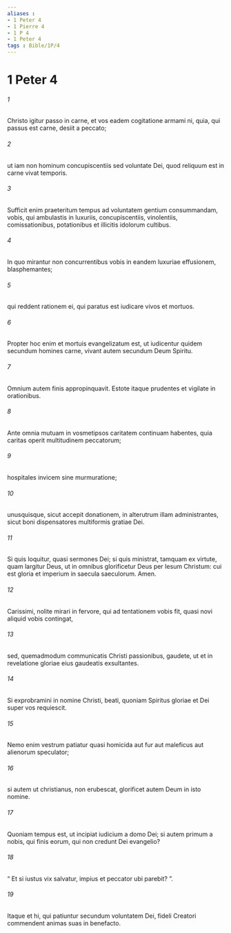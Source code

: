 ```yaml
---
aliases : 
- 1 Peter 4
- 1 Pierre 4
- 1 P 4
- 1 Peter 4
tags : Bible/1P/4
---
```


# 1 Peter 4

###### 1
Christo igitur passo in carne, et vos eadem cogitatione armami ni, quia, qui passus est carne, desiit a peccato; 
###### 2
ut iam non hominum concupiscentiis sed voluntate Dei, quod reliquum est in carne vivat temporis. 
###### 3
Sufficit enim praeteritum tempus ad voluntatem gentium consummandam, vobis, qui ambulastis in luxuriis, concupiscentiis, vinolentiis, comissationibus, potationibus et illicitis idolorum cultibus. 
###### 4
In quo mirantur non concurrentibus vobis in eandem luxuriae effusionem, blasphemantes; 
###### 5
qui reddent rationem ei, qui paratus est iudicare vivos et mortuos. 
###### 6
Propter hoc enim et mortuis evangelizatum est, ut iudicentur quidem secundum homines carne, vivant autem secundum Deum Spiritu.
###### 7
Omnium autem finis appropinquavit. Estote itaque prudentes et vigilate in orationibus. 
###### 8
Ante omnia mutuam in vosmetipsos caritatem continuam habentes, quia caritas operit multitudinem peccatorum; 
###### 9
hospitales invicem sine murmuratione; 
###### 10
unusquisque, sicut accepit donationem, in alterutrum illam administrantes, sicut boni dispensatores multiformis gratiae Dei. 
###### 11
Si quis loquitur, quasi sermones Dei; si quis ministrat, tamquam ex virtute, quam largitur Deus, ut in omnibus glorificetur Deus per Iesum Christum: cui est gloria et imperium in saecula saeculorum. Amen.
###### 12
Carissimi, nolite mirari in fervore, qui ad tentationem vobis fit, quasi novi aliquid vobis contingat, 
###### 13
sed, quemadmodum communicatis Christi passionibus, gaudete, ut et in revelatione gloriae eius gaudeatis exsultantes. 
###### 14
Si exprobramini in nomine Christi, beati, quoniam Spiritus gloriae et Dei super vos requiescit. 
###### 15
Nemo enim vestrum patiatur quasi homicida aut fur aut maleficus aut alienorum speculator; 
###### 16
si autem ut christianus, non erubescat, glorificet autem Deum in isto nomine.
###### 17
Quoniam tempus est, ut incipiat iudicium a domo Dei; si autem primum a nobis, qui finis eorum, qui non credunt Dei evangelio?
###### 18
“ Et si iustus vix salvatur, impius et peccator ubi parebit? ”.
###### 19
Itaque et hi, qui patiuntur secundum voluntatem Dei, fideli Creatori commendent animas suas in benefacto.
